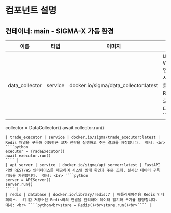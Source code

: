 # 컴포넌트 설명

## 컨테이너: main - SIGMA-X 가동 환경

| 이름 | 타입 | 이미지 | 설명 |
| --- | --- | --- | --- |
| data_collector | service | docker.io/sigma/data_collector:latest | 비동기 WebSocket 연결을 통해 시세 데이터를 수신하고 Redis 채널로 발행합니다.  예시: <br> ````python
collector = DataCollector()
await collector.run()
```` |
| trade_executor | service | docker.io/sigma/trade_executor:latest | Redis 채널을 구독해 이동평균 교차 전략을 실행하고 주문 결과를 저장합니다.  예시: <br> ````python
executor = TradeExecutor()
await executor.run()
```` |
| api_server | service | docker.io/sigma/api_server:latest | FastAPI 기반 REST/WS 인터페이스를 제공하여 시스템 상태 확인과 주문 조회, 실시간 데이터 구독 기능을 지원합니다.  예시: <br> ````python
server = APIServer()
server.run()
```` |
| redis | database | docker.io/library/redis:7 | 애플리케이션용 Redis 인터페이스.  키-값 저장소인 Redis와의 연결을 관리하며 데이터 읽기와 쓰기를 담당합니다.  예시: <br> ````python<br>store = Redis()<br>store.run()<br>```` |
